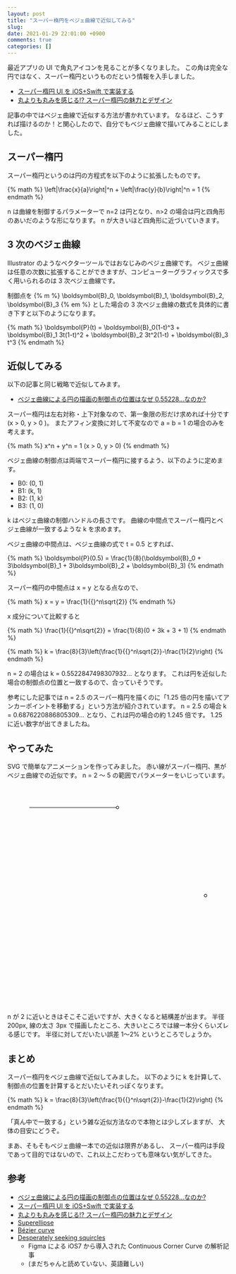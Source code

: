 ```yaml
---
layout: post
title: "スーパー楕円をベジェ曲線で近似してみる"
slug:
date: 2021-01-29 22:01:00 +0900
comments: true
categories: []
---
```


最近アプリの UI で角丸アイコンを見ることが多くなりました。
この角は完全な円ではなく、スーパー楕円というものだという情報を入手しました。

- [スーパー楕円 UI を iOS+Swift で実装する](https://spinners.work/posts/swift-superellipse/)
- [丸よりも丸みを感じる!? スーパー楕円の魅力とデザイン](https://www.spinners.work/posts/kudakurage-superellipse-desgin/)

記事の中ではベジェ曲線で近似する方法が書かれています。
なるほど、こうすれば描けるのか！と関心したので、自分でもベジェ曲線で描いてみることにしました。

## スーパー楕円

スーパー楕円というのは円の方程式を以下のように拡張したものです。

{% math %}
\left|\frac{x}{a}\right|^n + \left|\frac{y}{b}\right|^n = 1
{% endmath %}

n は曲線を制御するパラメーターで n=2 は円となり、n>2 の場合は円と四角形のあいだのような形になります。
n が大きいほど四角形に近づいていきます。

## 3 次のベジェ曲線

Illustrator のようなベクターツールではおなじみのベジェ曲線です。
ベジェ曲線は任意の次数に拡張することができますが、コンピューターグラフィックスで多く用いられるのは 3 次ベジェ曲線です。

制御点を {% m %} \boldsymbol{B}\_0, \boldsymbol{B}\_1, \boldsymbol{B}\_2, \boldsymbol{B}\_3 {% em %} とした場合の
3 次ベジェ曲線の数式を具体的に書き下すと以下のようになります。

{% math %}
\boldsymbol{P}(t) = \boldsymbol{B}\_0(1-t)^3 + \boldsymbol{B}\_1 3t(1-t)^2 + \boldsymbol{B}\_2 3t^2(1-t) + \boldsymbol{B}\_3 t^3
{% endmath %}

## 近似してみる

以下の記事と同じ戦略で近似してみます。

- [ベジェ曲線による円の描画の制御点の位置はなぜ 0.55228…なのか?](https://cat-in-136.github.io/2014/03/bezier-1-kappa.html)

スーパー楕円は左右対称・上下対象なので、第一象限の形だけ求めれば十分です (x > 0, y > 0 )。
またアフィン変換に対して不変なので a = b = 1 の場合のみを考えます。

{% math %}
x^n + y^n = 1 (x > 0, y > 0)
{% endmath %}

ベジェ曲線の制御点は両端でスーパー楕円に接するよう、以下のように定めます。

- B0: (0, 1)
- B1: (k, 1)
- B2: (1, k)
- B3: (1, 0)

k はベジェ曲線の制御ハンドルの長さです。
曲線の中間点でスーパー楕円とベジェ曲線が一致するような k を求めます。

ベジェ曲線の中間点は、ベジェ曲線の式で t = 0.5 とすれば、

{% math %}
\boldsymbol{P}(0.5) = \frac{1}{8}(\boldsymbol{B}\_0 + 3\boldsymbol{B}\_1 + 3\boldsymbol{B}\_2 + \boldsymbol{B}\_3)
{% endmath %}

スーパー楕円の中間点は x = y となる点なので、

{% math %}
x = y = \frac{1}{{}^n\sqrt{2}}
{% endmath %}

x 成分について比較すると

{% math %}
\frac{1}{{}^n\sqrt{2}} = \frac{1}{8}(0 + 3k + 3 + 1)
{% endmath %}

{% math %}
k = \frac{8}{3}\left(\frac{1}{{}^n\sqrt{2}}-\frac{1}{2}\right)
{% endmath %}

n = 2 の場合は k = 0.5522847498307932... となります。
これは円を近似した場合の制御点の位置と一致するので、合っていそうです。

参考にした記事では n = 2.5 のスーパー楕円を描くのに「1.25 倍の円を描いてアンカーポイントを移動する」という方法が紹介されています。
n = 2.5 の場合 k = 0.6876220886805309... となり、これは円の場合の約 1.245 倍です。
1.25 に近い数字が出てきましたね。

## やってみた

SVG で簡単なアニメーションを作ってみました。
赤い線がスーパー楕円、黒がベジェ曲線での近似です。 n = 2 〜 5 の範囲でパラメーターをいじっています。

<svg width="500" height="500" viewBox="0 0 500 500" xmlns="http://www.w3.org/2000/svg">
<path id="path" d="" stroke="black" width="3px" fill="transparent"/>
<line id="l1" x1="450" y1="250" x2="450" y2="250" stroke="black" />
<line id="l2" x1="250" y1="50" x2="50" y2="50" stroke="black" />
<circle id="p1" cx="450" cy="250" r="3" stroke="black" fill="white" />
<circle id="p2" cx="450" cy="250" r="3" stroke="black" fill="white" />
<circle id="p3" cx="250" cy="50" r="3" stroke="black" fill="white" />
<circle id="p4" cx="250" cy="50" r="3" stroke="black" fill="white" />
<polygon id="superellipse" points="" stroke="red" stroke-opacity="0.8" width="3px" fill="transparent" />

<script type="text/javascript"><![CDATA[
    var $ = function(id) {
        return document.getElementById(id);
    }
    function sign(x) {
        return x > 0 ? 1 : x < 0 ? -1 : 0;
    }

    const w = 500;
    const h = 500;
    const cx = w/2;
    const cy = h/2;

    const r = Math.min(w, h)/2 * 0.8;

    const period = 100;
    let count = 0;
    function animate() {
        const n = (count<(period/2)?count:period-count)/(period/2)*3 + 2;
        const points = [];
        for (let i = 0; i < 100; i++) {
            const t = (i/100) * (Math.PI*2)
            const x = Math.cos(t);
            const y = Math.sin(t);
            const xx = Math.pow( Math.abs(x), 2/n ) * sign(x);
            const yy = Math.pow( Math.abs(y), 2/n ) * sign(y);
            points.push(`${xx*r+cx} ${yy*r+cy}`);
        }
        $("superellipse").setAttribute("points", points.join(" "));

        const k = ( 8/3 * (1/Math.pow(2,1/n)-1/2) ) * r;
        $("path").setAttribute(
            "d",
            `M ${r+cx} ${cy}` +
            ` C ${ r+cx} ${-k+cy}, ${ k+cx} ${-r+cy}, ${   cx} ${-r+cy}` +
            ` C ${-k+cx} ${-r+cy}, ${-r+cx} ${-k+cy}, ${-r+cx} ${   cy}` +
            ` C ${-r+cx} ${ k+cy}, ${-k+cx} ${ r+cy}, ${   cx} ${ r+cy}` +
            ` C ${ k+cx} ${ r+cy}, ${ r+cx} ${ k+cy}, ${ r+cx} ${   cy}`
        );

        $("p1").setAttribute("cx",  r+cx);
        $("p1").setAttribute("cy",    cy);
        $("p2").setAttribute("cx",  r+cx);
        $("p2").setAttribute("cy", -k+cy);
        $("p3").setAttribute("cx",  k+cx);
        $("p3").setAttribute("cy", -r+cy);
        $("p4").setAttribute("cx",    cx);
        $("p4").setAttribute("cy", -r+cy);

        $("l1").setAttribute("x1",  r+cx);
        $("l1").setAttribute("y1",    cy);
        $("l1").setAttribute("x2",  r+cx);
        $("l1").setAttribute("y2", -k+cy);
        $("l2").setAttribute("x1",  k+cx);
        $("l2").setAttribute("y1", -r+cy);
        $("l2").setAttribute("x2",    cx);
        $("l2").setAttribute("y2", -r+cy);

        count = (count+1) % period;
    }

    setInterval(animate, 50);
]]></script>
</svg>

n が 2 に近いときはそこそこ近いですが、大きくなると結構差が出ます。
半径 200px, 線の太さ 3px で描画したところ、大きいところでは線一本分くらいズレる感じです。
半径に対してだいたい誤差 1〜2% というところでしょうか。

## まとめ

スーパー楕円をベジェ曲線で近似してみました。
以下のように k を計算して、制御点の位置を計算するとだいたいそれっぽくなります。

{% math %}
k = \frac{8}{3}\left(\frac{1}{{}^n\sqrt{2}}-\frac{1}{2}\right)
{% endmath %}

「真ん中で一致する」という雑な近似方法なので本物とは少しズレますが、
大体の目安にどうぞ。

まあ、そもそもベジェ曲線一本での近似は限界があるし、
スーパー楕円は手段であって目的ではないので、これ以上こだわっても意味ない気がしてきた。

## 参考

- [ベジェ曲線による円の描画の制御点の位置はなぜ 0.55228…なのか?](https://cat-in-136.github.io/2014/03/bezier-1-kappa.html)
- [スーパー楕円 UI を iOS+Swift で実装する](https://spinners.work/posts/swift-superellipse/)
- [丸よりも丸みを感じる!? スーパー楕円の魅力とデザイン](https://www.spinners.work/posts/kudakurage-superellipse-desgin/)
- [Superellipse](https://en.wikipedia.org/wiki/Superellipse)
- [Bézier curve](https://en.wikipedia.org/wiki/B%C3%A9zier_curve)
- [Desperately seeking squircles](https://www.figma.com/blog/desperately-seeking-squircles/)
  - Figma による iOS7 から導入された Continuous Corner Curve の解析記事
  - (まだちゃんと読めていない、英語難しい)
